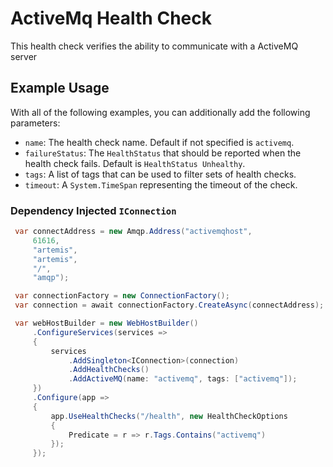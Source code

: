 # ActiveMq Health Check

This health check verifies the ability to communicate with a ActiveMQ server

## Example Usage

With all of the following examples, you can additionally add the following parameters:

- `name`: The health check name. Default if not specified is `activemq`.
- `failureStatus`: The `HealthStatus` that should be reported when the health check fails. Default is `HealthStatus Unhealthy`.
- `tags`: A list of tags that can be used to filter sets of health checks.
- `timeout`: A `System.TimeSpan` representing the timeout of the check.

### Dependency Injected `IConnection`

```csharp
 var connectAddress = new Amqp.Address("activemqhost",
     61616,
     "artemis",
     "artemis",
     "/",
     "amqp");

 var connectionFactory = new ConnectionFactory();
 var connection = await connectionFactory.CreateAsync(connectAddress);

 var webHostBuilder = new WebHostBuilder()
     .ConfigureServices(services =>
     {
         services
             .AddSingleton<IConnection>(connection)
             .AddHealthChecks()
             .AddActiveMQ(name: "activemq", tags: ["activemq"]);
     })
     .Configure(app =>
     {
         app.UseHealthChecks("/health", new HealthCheckOptions
         {
             Predicate = r => r.Tags.Contains("activemq")
         });
     });
```






